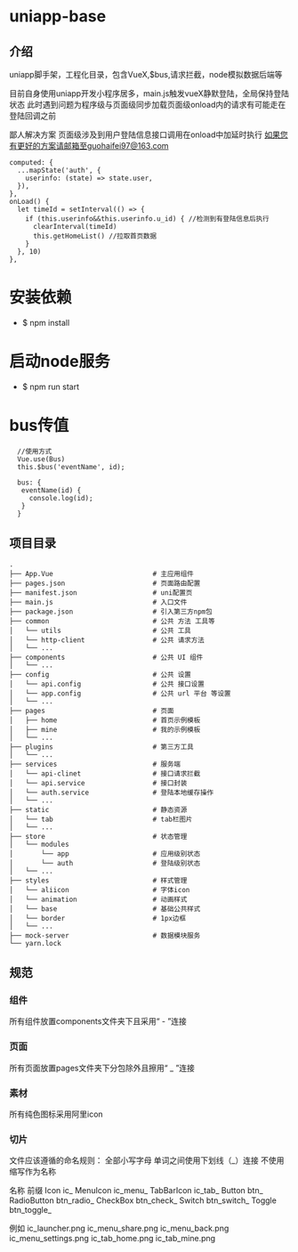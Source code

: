 <!--
 * @Author: wkiwi
 * @Email: w_kiwi@163.com
 * @Date: 2019-05-31 15:27:44
 * @LastEditors: wkiwi
 * @LastEditTime: 2019-11-05 21:31:57
 -->
# uniapp-base

## 介绍
uniapp脚手架，工程化目录，包含VueX,$bus,请求拦截，node模拟数据后端等

目前自身使用uniapp开发小程序居多，main.js触发vueX静默登陆，全局保持登陆状态
此时遇到问题为程序级与页面级同步加载页面级onload内的请求有可能走在登陆回调之前

鄙人解决方案   页面级涉及到用户登陆信息接口调用在onload中加延时执行
如果您有更好的方案请邮箱至guohaifei97@163.com
```
computed: {
  ...mapState('auth', {
    userinfo: (state) => state.user,
  }),
},
onLoad() {
  let timeId = setInterval(() => {
    if (this.userinfo&&this.userinfo.u_id) { //检测到有登陆信息后执行
      clearInterval(timeId)
      this.getHomeList() //拉取首页数据
    }
  }, 10)
},
```
# 安装依赖
 - $ npm install

# 启动node服务
 - $ npm run start

# bus传值
```
  //使用方式
  Vue.use(Bus)
  this.$bus('eventName', id);
  
  bus: {
   eventName(id) {
     console.log(id);
   }
  }

```

## 项目目录
```
.
├── App.Vue                         # 主应用组件
├── pages.json                      # 页面路由配置
├── manifest.json                   # uni配置页
├── main.js                         # 入口文件
├── package.json                    # 引入第三方npm包
├── common                          # 公共 方法 工具等
│   └── utils                       # 公共 工具
│   └── http-client                 # 公共 请求方法
│   └── ...
├── components                      # 公共 UI 组件
│   └── ...
├── config                          # 公共 设置
│   └── api.config                  # 公共 接口设置
│   └── app.config                  # 公共 url 平台 等设置
│   └── ...
├── pages                           # 页面
│   ├── home                        # 首页示例模板
│   ├── mine                        # 我的示例模板
│   └── ...                         
├── plugins                         # 第三方工具
│   └── ...
├── services                        # 服务端
│   └── api-clinet                  # 接口请求拦截
│   └── api.service                 # 接口封装
│   └── auth.service                # 登陆本地缓存操作
│   └── ...
├── static                          # 静态资源
│   └── tab                         # tab栏图片
│   └── ...
├── store                           # 状态管理
│   └── modules                     
│       └── app                     # 应用级别状态
│       └── auth                    # 登陆级别状态
│   └── ...
├── styles                          # 样式管理
│   └── aliicon                     # 字体icon
│   └── animation                   # 动画样式
│   └── base                        # 基础公共样式
│   └── border                      # 1px边框
│   └── ...
├── mock-server                     # 数据模块服务
└── yarn.lock
```

## 规范

### 组件
所有组件放置components文件夹下且采用“ - ”连接

### 页面
所有页面放置pages文件夹下分包除外且擦用“ _ ”连接

### 素材
所有纯色图标采用阿里icon

### 切片
文件应该遵循的命名规则：
全部小写字母
单词之间使用下划线（_）连接
不使用缩写作为名称

名称	         前缀
Icon	        ic_
MenuIcon	    ic_menu_
TabBarIcon	  ic_tab_
Button	      btn_
RadioButton	  btn_radio_
CheckBox	    btn_check_
Switch	      btn_switch_
Toggle	      btn_toggle_

例如
ic_launcher.png
ic_menu_share.png
ic_menu_back.png
ic_menu_settings.png
ic_tab_home.png
ic_tab_mine.png

